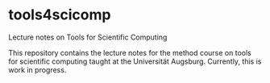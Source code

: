 # tools4scicomp
Lecture notes on Tools for Scientific Computing

This repository contains the lecture notes for the method course on tools for
scientific computing taught at the Universität Augsburg. Currently, this is work
in progress.
